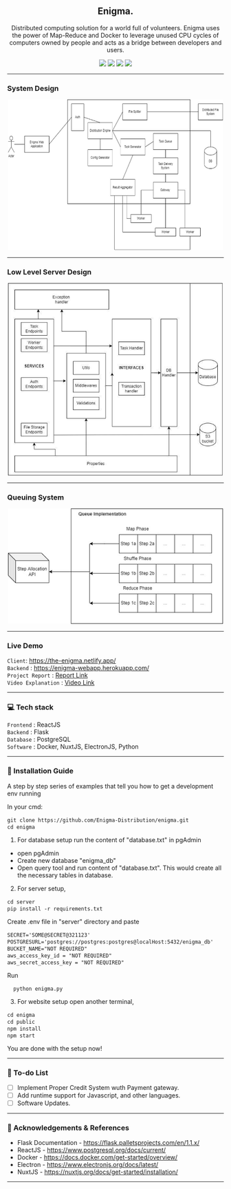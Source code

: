 <p align="center"
<img src ="" width = 200px>
</p>

<h2 align = 'center'> Enigma.
</h2>

<p align='center'>
Distributed computing solution for a world full of volunteers. Enigma  uses  the  power  of  Map-Reduce and Docker  to  leverage  unused  CPU  cycles  of  computers 
owned by people and acts as a bridge between developers and users.
</p>

<div align="center">

[![](https://img.shields.io/badge/Made_with-Flask-blue?style=for-the-badge&logo=Flask)](https://flask.palletsprojects.com/en/1.1.x/) 
[![](https://img.shields.io/badge/Made_with-PostgreSQL-blue?style=for-the-badge&logo=PostgreSQL)](https://www.postgresql.org/docs/current/)
[![](https://img.shields.io/badge/Made_with-Docker-blue?style=for-the-badge&logo=Docker)](https://docs.docker.com/get-started/overview/)
[![](https://img.shields.io/badge/IDE-Visual_Studio_Code-blue?style=for-the-badge&logo=visual-studio-code)](https://code.visualstudio.com/ "Visual Studio Code")

</div>

-----------------------------------

### System Design
<p align="center">
<img src ="https://github.com/Enigma-Distribution/enigma/blob/main/assets/System%20Architecture.jpg" width = 500px height=350px >
</p>


-----------------------------------

### Low Level Server Design
<p align="center">
<img src ="https://github.com/Enigma-Distribution/enigma/blob/main/assets/Low%20Level%20Server%20Design.jpg" width = 500px>
</p>


-----------------------------------

### Queuing System
<p align="center">
<img src ="https://github.com/Enigma-Distribution/enigma/blob/main/assets/Queuing%20System.jpg" width = 500px>
</p>


-----------------------------------
###             Live Demo
`Client`: <a href="https://the-enigma.netlify.app/">https://the-enigma.netlify.app/<a/> <br>
`Backend` : <a href="https://enigma-webapp.herokuapp.com/">https://enigma-webapp.herokuapp.com/<a/>  <br>
`Project Report` : <a href="https://drive.google.com/file/d/1PcTjHCZh7Xdz9qJso1hr1aObMaBaqHFx/view?usp=sharing">Report Link <a/>  <br>
`Video Explanation` : <a href="https://drive.google.com/file/d/1RZ7CUoNWS8H8RtCi0hYofyGcT1v6P9WE/view?usp=sharing">Video Link <a/>  <br>


-----------------------------------
###             💻 Tech stack
`Frontend` : ReactJS <br>
`Backend` : Flask <br>
`Database` : PostgreSQL <br>
`Software` : Docker, NuxtJS, ElectronJS, Python  <br>
  
 
-----------------------------------

### :guide_dog: Installation Guide

A step by step series of examples that tell you how to get a development env running

In your cmd:

```
git clone https://github.com/Enigma-Distribution/enigma.git
cd enigma
```

  
1) For database setup run the content of "database.txt" in pgAdmin 
  - open pgAdmin
  - Create new database "enigma_db"
  - Open query tool and run content of "database.txt". This would create all the necessary tables in database.
  

  
2) For server setup,

```
cd server
pip install -r requirements.txt
```

Create .env file in "server" directory and paste
```
SECRET='SOME@SECRET@321123'
POSTGRESURL='postgres://postgres:postgres@localHost:5432/enigma_db'
BUCKET_NAME="NOT REQUIRED"
aws_access_key_id = "NOT REQUIRED"
aws_secret_access_key = "NOT REQUIRED"
```
Run  
```
  python enigma.py
```

3) For website setup open another terminal,

```
cd enigma
cd public
npm install
npm start
```

You are done with the setup now!

-----------------------------------

### 📝 To-do List

- [ ] Implement Proper Credit System wuth Payment gateway. 
- [ ] Add runtime support for Javascript, and other languages.
- [ ] Software Updates. 

------------------------------------------


### :page_with_curl: Acknowledgements & References

- Flask Documentation - https://flask.palletsprojects.com/en/1.1.x/
- ReactJS - https://www.postgresql.org/docs/current/
- Docker - https://docs.docker.com/get-started/overview/
- Electron - https://www.electronjs.org/docs/latest/
- NuxtJS - https://nuxtjs.org/docs/get-started/installation/

-----------------------------------
